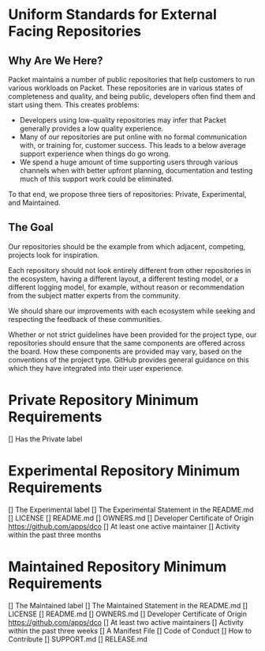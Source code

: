# Uniform Standards for External Facing Repositories

## Why Are We Here?
Packet maintains a number of public repositories that help customers to run various workloads on Packet. These repositories are in various states of completeness and quality, and being public, developers often find them and start using them. This creates problems:

* Developers using low-quality repositories may infer that Packet generally provides a low quality experience.
* Many of our repositories are put online with no formal communication with, or training for, customer success. This leads to a below average support experience when things do go wrong.
* We spend a huge amount of time supporting users through various channels when with better upfront planning, documentation and testing much of this support work could be eliminated.

To that end, we propose three tiers of repositories: Private, Experimental, and Maintained.

## The Goal
Our repositories should be the example from which adjacent, competing, projects look for inspiration.

Each repository should not look entirely different from other repositories in the ecosystem, having a different layout, a different testing model, or a different logging model, for example, without reason or recommendation from the subject matter experts from the community.

We should share our improvements with each ecosystem while seeking and respecting the feedback of these communities.

Whether or not strict guidelines have been provided for the project type, our repositories should ensure that the same components are offered across the board. How these components are provided may vary, based on the conventions of the project type. GitHub provides general guidance on this which they have integrated into their user experience.

# Private Repository Minimum Requirements
[] Has the Private label

# Experimental Repository Minimum Requirements
[] The Experimental label
[] The Experimental Statement in the README.md
[] LICENSE
[] README.md
[] OWNERS.md
[] Developer Certificate of Origin https://github.com/apps/dco
[] At least one active maintainer
[] Activity within the past three months

# Maintained Repository Minimum Requirements
[] The Maintained label
[] The Maintained Statement in the README.md
[] LICENSE
[] README.md
[] OWNERS.md
[] Developer Certificate of Origin https://github.com/apps/dco
[] At least two active maintainers
[] Activity within the past three weeks
[] A Manifest File
[] Code of Conduct
[] How to Contribute
[] SUPPORT.md
[] RELEASE.md
